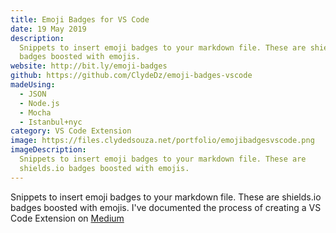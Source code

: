 ```yaml
---
title: Emoji Badges for VS Code
date: 19 May 2019
description:
  Snippets to insert emoji badges to your markdown file. These are shields.io
  badges boosted with emojis.
website: http://bit.ly/emoji-badges
github: https://github.com/ClydeDz/emoji-badges-vscode
madeUsing:
  - JSON
  - Node.js
  - Mocha
  - Istanbul+nyc
category: VS Code Extension
image: https://files.clydedsouza.net/portfolio/emojibadgesvscode.png
imageDescription:
  Snippets to insert emoji badges to your markdown file. These are
  shields.io badges boosted with emojis.
---
```


Snippets to insert emoji badges to your markdown file. These are shields.io badges boosted with emojis. I've documented the process of creating a VS Code Extension on [Medium](http://bit.ly/cdz03)
